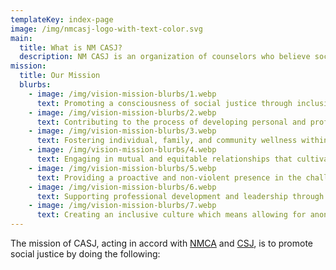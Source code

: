 ```yaml
---
templateKey: index-page
image: /img/nmcasj-logo-with-text-color.svg
main:
  title: What is NM CASJ?
  description: NM CASJ is an organization of counselors who believe social justice and advocacy are critical to the counseling profession, de-stigmatization of mental health, community healing, and creating an equitable society through systemic change.
mission:
  title: Our Mission
  blurbs:
    - image: /img/vision-mission-blurbs/1.webp
      text: Promoting a consciousness of social justice through inclusive dialogue within the counseling profession
    - image: /img/vision-mission-blurbs/2.webp
      text: Contributing to the process of developing personal and professional competencies in advocacy and social justice
    - image: /img/vision-mission-blurbs/3.webp
      text: Fostering individual, family, and community wellness within cultural contexts
    - image: /img/vision-mission-blurbs/4.webp
      text: Engaging in mutual and equitable relationships that cultivate communication and collaboration among communities through outreach and networking.
    - image: /img/vision-mission-blurbs/5.webp
      text: Providing a proactive and non-violent presence in the challenge to generate social consciousness within oppressive systems.
    - image: /img/vision-mission-blurbs/6.webp
      text: Supporting professional development and leadership through mentoring.
    - image: /img/vision-mission-blurbs/7.webp
      text: Creating an inclusive culture which means allowing for anonymous comments at each meeting, allowing for an atmosphere where culturally unique and opinionated voices can be heard.
---
```


The mission of CASJ, acting in accord with [NMCA](https://nmca-nm.org/) and [CSJ](https://www.counseling-csj.org/), is to promote social justice by doing the following:
